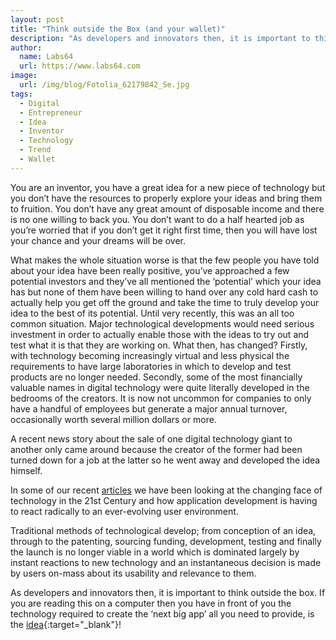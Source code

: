 ```yaml
---
layout: post
title: "Think outside the Box (and your wallet)"
description: "As developers and innovators then, it is important to think outside the box"
author:
  name: Labs64
  url: https://www.labs64.com
image:
  url: /img/blog/Fotolia_62179842_Se.jpg
tags:
  - Digital
  - Entrepreneur
  - Idea
  - Inventor
  - Technology
  - Trend
  - Wallet
---
```


You are an inventor, you have a great idea for a new piece of technology but you don’t have the resources to properly explore your ideas and bring them to fruition. You don’t have any great amount of disposable income and there is no one willing to back you. You don’t want to do a half hearted job as you’re worried that if you don’t get it right first time, then you will have lost your chance and your dreams will be over.

What makes the whole situation worse is that the few people you have told about your idea have been really positive, you’ve approached a few potential investors and they’ve all mentioned the ‘potential’ which your idea has but none of them have been willing to hand over any cold hard cash to actually help you get off the ground and take the time to truly develop your idea to the best of its potential.
Until very recently, this was an all too common situation. Major technological developments would need serious investment in order to actually enable those with the ideas to try out and test what it is that they are working on. What then, has changed? Firstly, with technology becoming increasingly virtual and less physical the requirements to have large laboratories in which to develop and test products are no longer needed. Secondly, some of the most financially valuable names in digital technology were quite literally developed in the bedrooms of the creators. It is now not uncommon for companies to only have a handful of employees but generate a major annual turnover, occasionally worth several million dollars or more.

A recent news story about the sale of one digital technology giant to another only came around because the creator of the former had been turned down for a job at the latter so he went away and developed the idea himself.

In some of our recent [articles](/blog/2014/05/19/is-there-an-application-crash-looming/) we have been looking at the changing face of technology in the 21st Century and how application development is having to react radically to an ever-evolving user environment.

Traditional methods of technological develop; from conception of an idea, through to the patenting, sourcing funding, development, testing and finally the launch is no longer viable in a world which is dominated largely by instant reactions to new technology and an instantaneous decision is made by users on-mass about its usability and relevance to them.

As developers and innovators then, it is important to think outside the box. If you are reading this on a computer then you have in front of you the technology required to create the ‘next big app’ all you need to provide, is the [idea](https://adfluencer.io){:target="_blank"}!
